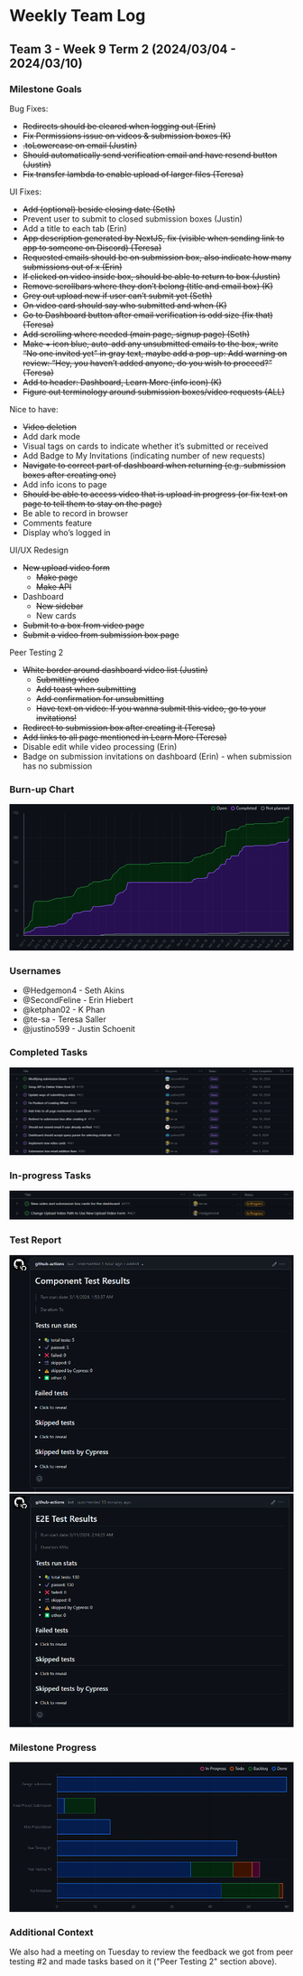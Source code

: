 # Weekly Team Log

## Team 3 - Week 9 Term 2 (2024/03/04 - 2024/03/10)

### Milestone Goals

Bug Fixes:
- ~~Redirects should be cleared when logging out (Erin)~~
- ~~Fix Permissions issue on videos & submission boxes (K)~~
- ~~.toLowercase on email (Justin)~~
- ~~Should automatically send verification email and have resend button (Justin)~~
- ~~Fix transfer lambda to enable upload of larger files (Teresa)~~

UI Fixes:
- ~~Add (optional) beside closing date (Seth)~~
- Prevent user to submit to closed submission boxes (Justin)
- Add a title to each tab (Erin)
- ~~App description generated by NextJS, fix (visible when sending link to app to someone on Discord) (Teresa)~~
- ~~Requested emails should be on submission box, also indicate how many submissions out of x (Erin)~~
- ~~If clicked on video inside box, should be able to return to box (Justin)~~
- ~~Remove scrollbars where they don’t belong (title and email box) (K)~~
- ~~Grey out upload new if user can’t submit yet (Seth)~~
- ~~On video card should say who submitted and when (K)~~
- ~~Go to Dashboard button after email verification is odd size (fix that) (Teresa)~~
- ~~Add scrolling where needed (main page, signup page) (Seth)~~
- ~~Make + icon blue, auto-add any unsubmitted emails to the box, write “No one invited yet” in gray text, maybe add a pop-up: Add warning on review: “Hey, you haven’t added anyone, do you wish to proceed?” (Teresa)~~
- ~~Add to header: Dashboard, Learn More (info icon) (K)~~
- ~~Figure out terminology around submission boxes/video requests (ALL)~~

Nice to have:
- ~~Video deletion~~
- Add dark mode
- Visual tags on cards to indicate whether it’s submitted or received
- Add Badge to My Invitations (indicating number of new requests)
- ~~Navigate to correct part of dashboard when returning (e.g. submission boxes after creating one)~~
- Add info icons to page
- ~~Should be able to access video that is upload in progress (or fix text on page to tell them to stay on the page)~~
- Be able to record in browser
- Comments feature
- Display who’s logged in

UI/UX Redesign
- ~~New upload video form~~
  - ~~Make page~~
  - ~~Make API~~
- Dashboard
  - ~~New sidebar~~
  - New cards
- ~~Submit to a box from video page~~
- ~~Submit a video from submission box page~~

Peer Testing 2
- ~~White border around dashboard video list (Justin)~~
  - ~~Submitting video~~
  - ~~Add toast when submitting~~
  - ~~Add confirmation for unsubmitting~~
  - ~~Have text on video: If you wanna submit this video, go to your invitations!~~
- ~~Redirect to submission box after creating it (Teresa)~~
- ~~Add links to all page mentioned in Learn More (Teresa)~~
- Disable edit while video processing (Erin)
- Badge on submission invitations on dashboard (Erin) - when submission has no submission


### Burn-up Chart

![](imgs/burnup-week-9-s2.png)

### Usernames

-   @Hedgemon4 - Seth Akins
-   @SecondFeline - Erin Hiebert
-   @ketphan02 - K Phan
-   @te-sa - Teresa Saller
-   @justino599 - Justin Schoenit

### Completed Tasks

![](imgs/completed-week-9-s2.png)

### In-progress Tasks

![](imgs/in-progress-week-9-s2.png)

### Test Report

![](imgs/cypress-tests-week-9-s2-component.png)
![](imgs/cypress-tests-week-9-s2-e2e.png)

### Milestone Progress

![](imgs/milestone-progress-week-9-s2.png)

### Additional Context

We also had a meeting on Tuesday to review the feedback we got from peer testing #2 and made tasks based on it ("Peer Testing 2" section above).
